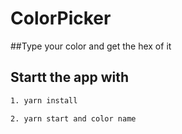 # ColorPicker
##Type your color and get the hex of it 

## Startt the app with 

```bash
1. yarn install 

2. yarn start and color name 
```


 
